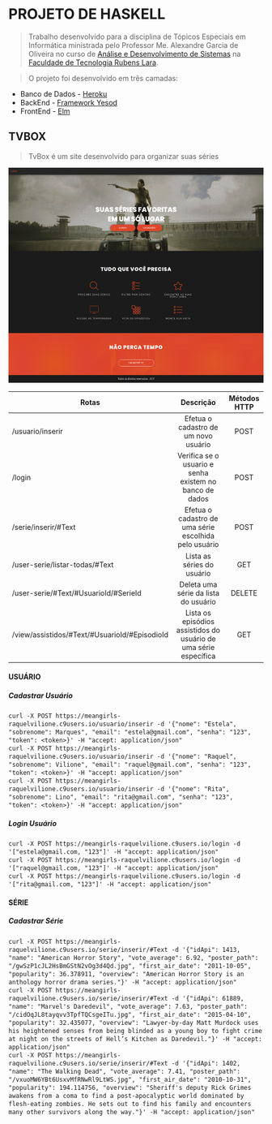 # PROJETO DE HASKELL

> Trabalho desenvolvido para a disciplina de Tópicos Especiais em Informática ministrada pelo Professor Me. Alexandre Garcia de Oliveira no curso de [Análise e Desenvolvimento de Sistemas](http://fatecrl.edu.br/cursos/sobre/ads) na [Faculdade de Tecnologia Rubens Lara](http://fatecrl.edu.br/).

> O projeto foi desenvolvido em três camadas:
    
* Banco de Dados - [Heroku](https://www.heroku.com/)
* BackEnd - [Framework Yesod](https://www.yesodweb.com/)
* FrontEnd - [Elm](http://elm-lang.org/)

## TVBOX

> TvBox é um site desenvolvido para organizar suas séries

![alt text](https://github.com/raquelvilione/elm-meangirls/blob/master/imagens-doc/TvBOX1.gif "TvBox")

| Rotas                                         | Descrição                                                        | Métodos HTTP  |
| ----------------------------------------------|:----------------------------------------------------------------:| :------------:|
| /usuario/inserir                              | Efetua o cadastro de um novo usuário                             | POST          |
| /login                                        | Verifica se o usuario e senha existem no banco de dados          | POST          |
| /serie/inserir/#Text                          | Efetua o cadastro de uma série escolhida pelo usuário            | POST          |
| /user-serie/listar-todas/#Text                | Lista as séries do usuário                                       | GET           |
| /user-serie/#Text/#UsuarioId/#SerieId         | Deleta uma série da lista do usuário                             | DELETE        |
| /view/assistidos/#Text/#UsuarioId/#EpisodioId | Lista os episódios assistidos do usuário de uma série específica | GET           |

#### USUÁRIO

##### Cadastrar Usuário

    curl -X POST https://meangirls-raquelvilione.c9users.io/usuario/inserir -d '{"nome": "Estela", "sobrenome": Marques", "email": "estela@gmail.com", "senha": "123", "token": <token>}' -H "accept: application/json"
    curl -X POST https://meangirls-raquelvilione.c9users.io/usuario/inserir -d '{"nome": "Raquel", "sobrenome": Vilione", "email": "raquel@gmail.com", "senha": "123", "token": <token>}' -H "accept: application/json"
    curl -X POST https://meangirls-raquelvilione.c9users.io/usuario/inserir -d '{"nome": "Rita", "sobrenome": Lino", "email": "rita@gmail.com", "senha": "123", "token": <token>}' -H "accept: application/json"

##### Login Usuário

    curl -X POST https://meangirls-raquelvilione.c9users.io/login -d '["estela@gmail.com, "123"]' -H "accept: application/json"
    curl -X POST https://meangirls-raquelvilione.c9users.io/login -d '["raquel@gmail.com, "123"]' -H "accept: application/json"
    curl -X POST https://meangirls-raquelvilione.c9users.io/login -d '["rita@gmail.com, "123"]' -H "accept: application/json"
    
#### SÉRIE

##### Cadastrar Série

    curl -X POST https://meangirls-raquelvilione.c9users.io/serie/inserir/#Text -d '{"idApi": 1413, "name": "American Horror Story", "vote_average": 6.92, "poster_path": "/gwSzP1cJL2HsBmGStN2vOg3d4Qd.jpg", "first_air_date": "2011-10-05", "popularity": 36.378911, "overview": "American Horror Story is an anthology horror drama series."}' -H "accept: application/json"
    curl -X POST https://meangirls-raquelvilione.c9users.io/serie/inserir/#Text -d '{"idApi": 61889, "name": "Marvel's Daredevil", "vote_average": 7.63, "poster_path": "/cidOqJL8tayqvv3TpfTQCsgeITu.jpg", "first_air_date": "2015-04-10", "popularity": 32.435077, "overview": "Lawyer-by-day Matt Murdock uses his heightened senses from being blinded as a young boy to fight crime at night on the streets of Hell’s Kitchen as Daredevil."}' -H "accept: application/json"
    curl -X POST https://meangirls-raquelvilione.c9users.io/serie/inserir/#Text -d '{"idApi": 1402, "name": "The Walking Dead", "vote_average": 7.41, "poster_path": "/vxuoMW6YBt6UsxvMfRNwRl9LtWS.jpg", "first_air_date": "2010-10-31", "popularity": 194.114756, "overview": "Sheriff's deputy Rick Grimes awakens from a coma to find a post-apocalyptic world dominated by flesh-eating zombies. He sets out to find his family and encounters many other survivors along the way."}' -H "accept: application/json"
    
